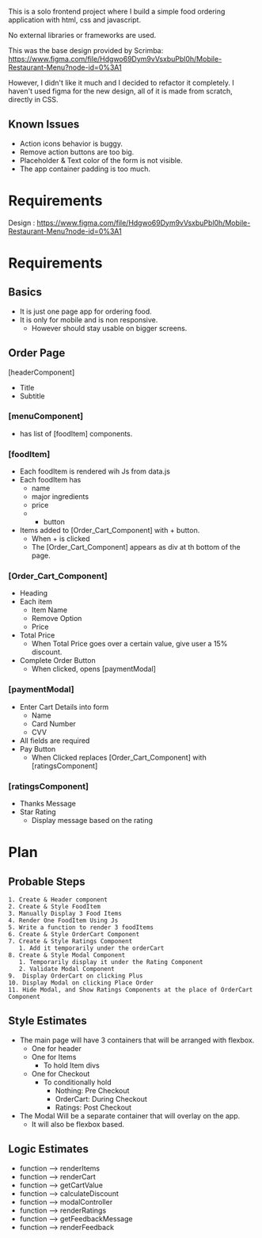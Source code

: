 This is a solo frontend project where I build a simple food ordering application with html, css and javascript.

No external libraries or frameworks are used.

This was the base design provided by Scrimba: https://www.figma.com/file/Hdgwo69Dym9vVsxbuPbl0h/Mobile-Restaurant-Menu?node-id=0%3A1

However, I didn't like it much and I decided to refactor it completely. I haven't used figma for the new design, all of it is made from scratch, directly in CSS.

## Known Issues

- Action icons behavior is buggy.
- Remove action buttons are too big.
- Placeholder & Text color of the form is not visible.
- The app container padding is too much.

# Requirements

Design : https://www.figma.com/file/Hdgwo69Dym9vVsxbuPbl0h/Mobile-Restaurant-Menu?node-id=0%3A1

# Requirements

## Basics

- It is just one page app for ordering food.
- It is only for mobile and is non responsive.
  - However should stay usable on bigger screens.

## Order Page

[headerComponent]

- Title
- Subtitle

### [menuComponent]

- has list of [foodItem] components.

### [foodItem]

- Each foodItem is rendered wih Js from data.js
- Each foodItem has
  - name
  - major ingredients
  - price
  - - button
- Items added to [Order_Cart_Component] with + button.
  - When + is clicked
  - The [Order_Cart_Component] appears as div at th bottom of the page.

### [Order_Cart_Component]

- Heading
- Each item
  - Item Name
  - Remove Option
  - Price
- Total Price
  - When Total Price goes over a certain value, give user a 15% discount.
- Complete Order Button
  - When clicked, opens [paymentModal]

### [paymentModal]

- Enter Cart Details into form
  - Name
  - Card Number
  - CVV
- All fields are required
- Pay Button
  - When Clicked replaces [Order_Cart_Component] with [ratingsComponent]

### [ratingsComponent]

- Thanks Message
- Star Rating
  - Display message based on the rating


# Plan
## Probable Steps

    1. Create & Header component
    2. Create & Style FoodItem
    3. Manually Display 3 Food Items
    4. Render One FoodItem Using Js
    5. Write a function to render 3 foodItems
    6. Create & Style OrderCart Component
    7. Create & Style Ratings Component
       1. Add it temporarily under the orderCart
    8. Create & Style Modal Component
       1. Temporarily display it under the Rating Component
       2. Validate Modal Component
    9.  Display OrderCart on clicking Plus
    10. Display Modal on clicking Place Order
    11. Hide Modal, and Show Ratings Components at the place of OrderCart Component

## Style Estimates

- The main page will have 3 containers that will be arranged with flexbox.
  - One for header
  - One for Items
    - To hold Item divs
  - One for Checkout
    - To conditionally hold
      - Nothing: Pre Checkout
      - OrderCart: During Checkout
      - Ratings: Post Checkout
- The Modal Will be a separate container that will overlay on the app.
  - It will also be flexbox based.

## Logic Estimates

- function --> renderItems
- function --> renderCart
- function --> getCartValue
- function --> calculateDiscount
- function --> modalController
- function --> renderRatings
- function --> getFeedbackMessage
- function --> renderFeedback

